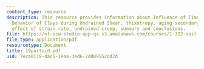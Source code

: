 ```yaml
---
content_type: resource
description: This resource provides information about Influence of Time on Stress-Strain-Strength
  Behavior of Clays during Undrained Shear, thixotropy, aging-secondary compression,
  effect of strain rate, undrained creep, summary and conclusions.
file: https://ol-ocw-studio-app-qa.s3.amazonaws.com/courses/1-322-soil-behavior-spring-2005/7eca0119dac51eaa3ed62dd09552dd2d_19partiid.pdf
file_type: application/pdf
resourcetype: Document
title: 19partiid.pdf
uid: 7eca0119-dac5-1eaa-3ed6-2dd09552dd2d
---
```

